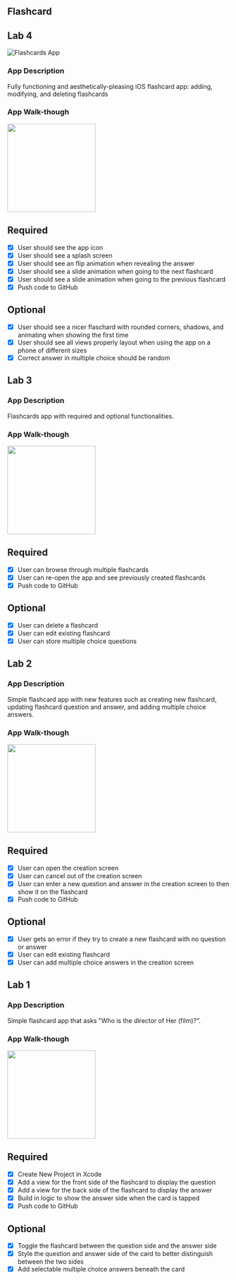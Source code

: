 ## Flashcard

## Lab 4

![Flashcards App](<https://i.ibb.co/jz694pY/Splash-Logo-2x.png>)

### App Description
Fully functioning and aesthetically-pleasing iOS flashcard app: adding, modifying, and deleting flashcards

### App Walk-though

<img src="http://g.recordit.co/xoZtePUrWH.gif" width=200><br>

## Required
- [x] User should see the app icon 
- [x] User should see a splash screen
- [x] User should see an flip animation when revealing the answer
- [x] User should see a slide animation when going to the next flashcard
- [x] User should see a slide animation when going to the previous flashcard
- [x] Push code to GitHub
## Optional
- [x] User should see a nicer flaschard with rounded corners, shadows, and animating when showing the first time
- [x] User should see all views properly layout when using the app on a phone of different sizes
- [x] Correct answer in multiple choice should be random

## Lab 3

### App Description
Flashcards app with required and optional functionalities.

### App Walk-though

<img src="http://g.recordit.co/b5dzVJhZMs.gif" width=200><br>


## Required
- [x] User can browse through multiple flashcards
- [x] User can re-open the app and see previously created flashcards
- [x] Push code to GitHub
## Optional
- [x] User can delete a flashcard
- [x] User can edit existing flashcard
- [x] User can store multiple choice questions

## Lab 2

### App Description
Simple flashcard app with new features such as creating new flashcard, updating flashcard question and answer, and adding multiple choice answers. 

### App Walk-though
<img src="http://g.recordit.co/J2DZvpA3vb.gif" width=200><br>

## Required
- [x] User can open the creation screen
- [x] User can cancel out of the creation screen
- [x] User can enter a new question and answer in the creation screen to then show it on the flashcard
- [x] Push code to GitHub
## Optional
- [x] User gets an error if they try to create a new flashcard with no question or answer
- [x] User can edit existing flashcard
- [x] User can add multiple choice answers in the creation screen

## Lab 1

### App Description
Simple flashcard app that asks "Who is the director of Her (film)?". 

### App Walk-though

<img src="http://g.recordit.co/WrCx4ItAyD.gif" width=200><br>


## Required
- [x] Create New Project in Xcode
- [x] Add a view for the front side of the flashcard to display the question
- [x] Add a view for the back side of the flashcard to display the answer
- [x] Build in logic to show the answer side when the card is tapped
- [x] Push code to GitHub
## Optional
- [x] Toggle the flashcard between the question side and the answer side
- [x] Style the question and answer side of the card to better distinguish between the two sides
- [x] Add selectable multiple choice answers beneath the card
